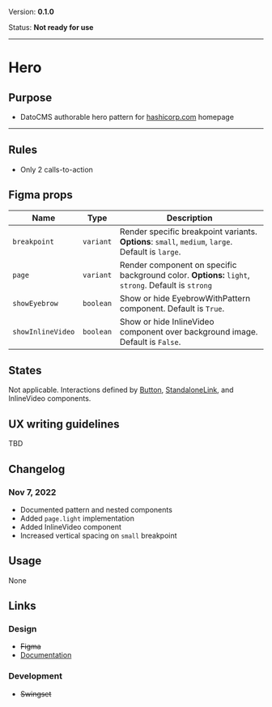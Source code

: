 Version: **0.1.0**

Status: **Not ready for use**



---

# Hero

## Purpose

* DatoCMS authorable hero pattern for [hashicorp.com](https://www.hashicorp.com/) homepage



---

## Rules

* Only 2 calls-to-action

## Figma props

| Name | Type | Description |
|----|----|----|
| `breakpoint` | `variant` | Render specific breakpoint variants. **Options**: `small`, `medium`, `large`. Default is `large`. |
| `page` | `variant` | Render component on specific background color. **Options:** `light`, `strong`. Default is `strong` |
| `showEyebrow` | `boolean` | Show or hide EyebrowWithPattern component. Default is `True`. |
| `showInlineVideo` | `boolean` | Show or hide InlineVideo component over background image. Default is `False`. |

## States

Not applicable. Interactions defined by [Button](https://hashicorp-wpl-documentation.vercel.app/components/button), [StandaloneLink](https://hashicorp-wpl-documentation.vercel.app/components/standalone-link), and InlineVideo components.

## UX writing guidelines

TBD

## Changelog

### Nov 7, 2022

* Documented pattern and nested components
* Added `page.light` implementation
* Added InlineVideo component
* Increased vertical spacing on `small` breakpoint

## Usage

None

## Links

### Design

* ~~Figma~~
* [Documentation](https://hashicorp-wpl-documentation.vercel.app/patterns/hero)

### Development

* ~~Swingset~~


